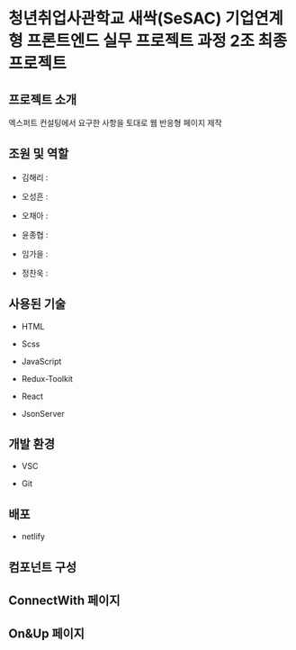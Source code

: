 # 청년취업사관학교 새싹(SeSAC) 기업연계형 프론트엔드 실무 프로젝트 과정 2조 최종프로젝트
## 프로젝트 소개
 엑스퍼트 컨설팅에서 요구한 사항을 토대로 웹 반응형 페이지 제작
## 조원 및 역할
- 김해리 :

- 오성흔 :

- 오채아 :

- 윤종협 :

- 임가을 :

- 정찬욱 : 

## 사용된 기술
 - HTML
 
 - Scss
 
 - JavaScript
 
 - Redux-Toolkit

 - React

- JsonServer
 
 ## 개발 환경
 - VSC
 
 - Git

## 배포
- netlify

## 컴포넌트 구성

## ConnectWith 페이지

## On&Up 페이지

